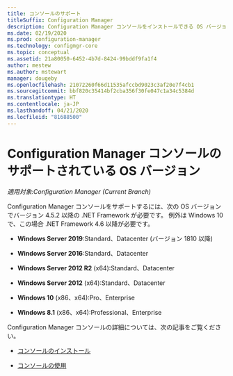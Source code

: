 ```yaml
---
title: コンソールのサポート
titleSuffix: Configuration Manager
description: Configuration Manager コンソールをインストールできる OS バージョンについて説明します。
ms.date: 02/19/2020
ms.prod: configuration-manager
ms.technology: configmgr-core
ms.topic: conceptual
ms.assetid: 21a80050-6452-4b7d-8424-99bddf9fa1f4
author: mestew
ms.author: mstewart
manager: dougeby
ms.openlocfilehash: 21072260f66d11535afccbd9023c3af20e7f4cb1
ms.sourcegitcommit: bbf820c35414bf2cba356f30fe047c1a34c5384d
ms.translationtype: HT
ms.contentlocale: ja-JP
ms.lasthandoff: 04/21/2020
ms.locfileid: "81688500"
---
```

# <a name="supported-os-versions-for-configuration-manager-consoles"></a>Configuration Manager コンソールのサポートされている OS バージョン

*適用対象:Configuration Manager (Current Branch)*

Configuration Manager コンソールをサポートするには、次の OS バージョンでバージョン 4.5.2 以降の .NET Framework が必要です。 例外は Windows 10 で、この場合 .NET Framework 4.6 以降が必要です。  

- **Windows Server 2019**:Standard、Datacenter (バージョン 1810 以降)  

- **Windows Server 2016**:Standard、Datacenter  

- **Windows Server 2012 R2** (x64):Standard、Datacenter  

- **Windows Server 2012** (x64):Standard、Datacenter  

- **Windows 10** (x86、x64):Pro、Enterprise  

- **Windows 8.1** (x86、x64):Professional、Enterprise  

Configuration Manager コンソールの詳細については、次の記事をご覧ください。

- [コンソールのインストール](../../servers/deploy/install/install-consoles.md)  

- [コンソールの使用](../../servers/manage/admin-console.md)  
